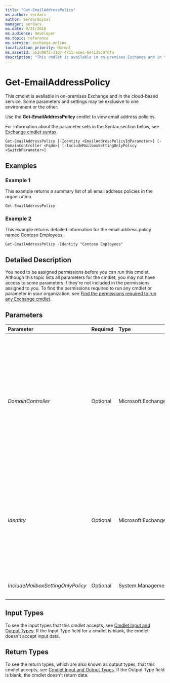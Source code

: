 ```yaml
---
title: "Get-EmailAddressPolicy"
ms.author: serdars
author: SerdarSoysal
manager: serdars
ms.date: 9/21/2016
ms.audience: Developer
ms.topic: reference
ms.service: exchange-online
localization_priority: Normal
ms.assetid: ab3c08f2-31d7-4711-a1ec-6e7135c9fdfa
description: "This cmdlet is available in on-premises Exchange and in the cloud-based service. Some parameters and settings may be exclusive to one environment or the other."
---
```


# Get-EmailAddressPolicy

This cmdlet is available in on-premises Exchange and in the cloud-based service. Some parameters and settings may be exclusive to one environment or the other.
  
Use the **Get-EmailAddressPolicy** cmdlet to view email address policies.
  
For information about the parameter sets in the Syntax section below, see [Exchange cmdlet syntax](https://technet.microsoft.com/library/bb123552.aspx). 
  
```
Get-EmailAddressPolicy [-Identity <EmailAddressPolicyIdParameter>] [-DomainController <Fqdn>] [-IncludeMailboxSettingOnlyPolicy <SwitchParameter>]

```

## Examples
<a name="Examples"> </a>

### Example 1

This example returns a summary list of all email address policies in the organization.
  
```
Get-EmailAddressPolicy
```

### Example 2

This example returns detailed information for the email address policy named Contoso Employees.
  
```
Get-EmailAddressPolicy -Identity "Contoso Employees"
```

## Detailed Description
<a name="DetailedDescription"> </a>

You need to be assigned permissions before you can run this cmdlet. Although this topic lists all parameters for the cmdlet, you may not have access to some parameters if they're not included in the permissions assigned to you. To find the permissions required to run any cmdlet or parameter in your organization, see [Find the permissions required to run any Exchange cmdlet](https://technet.microsoft.com/library/mt432940.aspx).
  
## Parameters
<a name="DetailedDescription"> </a>

|**Parameter**|**Required**|**Type**|**Description**|
|:-----|:-----|:-----|:-----|
| _DomainController_ <br/> |Optional  <br/> |Microsoft.Exchange.Data.Fqdn  <br/> |This parameter is available only in on-premises Exchange.  <br/> The  _DomainController_ parameter specifies the domain controller that's used by this cmdlet to read data from or write data to Active Directory. You identify the domain controller by its fully qualified domain name (FQDN). For example, `dc01.contoso.com`.  <br/> |
| _Identity_ <br/> |Optional  <br/> |Microsoft.Exchange.Configuration.Tasks.EmailAddressPolicyIdParameter  <br/> | The _Identity_ parameter specifies the email address policy that you want to view. You can use any value that uniquely identifies the policy. For example: <br/>  Name <br/>  Distinguished name (DN) <br/>  GUID <br/> |
| _IncludeMailboxSettingOnlyPolicy_ <br/> |Optional  <br/> |System.Management.Automation.SwitchParameter  <br/> |This parameter is reserved for internal Microsoft use.  <br/> |
   
## Input Types
<a name="InputTypes"> </a>

To see the input types that this cmdlet accepts, see [Cmdlet Input and Output Types](http://go.microsoft.com/fwlink/p/?linkId=616387). If the Input Type field for a cmdlet is blank, the cmdlet doesn't accept input data. 
  
## Return Types
<a name="ReturnTypes"> </a>

To see the return types, which are also known as output types, that this cmdlet accepts, see [Cmdlet Input and Output Types](http://go.microsoft.com/fwlink/p/?linkId=616387). If the Output Type field is blank, the cmdlet doesn't return data. 
  

